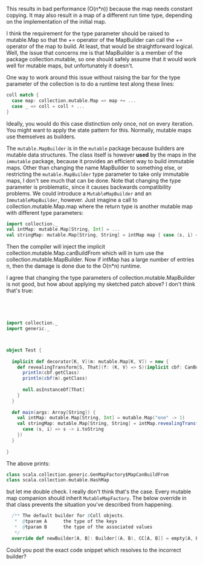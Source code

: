 This results in bad performance (O(n*n)) because the map needs constant copying. It may also result in a map of a different run time type, depending on the implementation of the initial map.

I think the requirement for the type parameter should be raised to mutable.Map so that the += operator of the MapBuilder can call the += operator of the map to build. At least, that would be straightforward logical.
Well, the issue that concerns me is that MapBuilder is a member of the package collection.mutable, so one should safely assume that it would work well for mutable maps, but unfortunately it doesn't.

One way to work around this issue without raising the bar for the type parameter of the collection is to do a runtime test along these lines:

```scala
coll match {
  case map: collection.mutable.Map => map += ...
  case _ => coll = coll + ...
}
```

Ideally, you would do this case distinction only once, not on every iteration. You might want to apply the state pattern for this.
Normally, mutable maps use themselves as builders.

The `mutable.MapBuilder` is in the `mutable` package because builders are mutable data structures.
The class itself is however **used** by the maps in the `immutable` package, because it provides an efficient way to build immutable maps.
Other than changing the name MapBuilder to something else, or restricting the `mutable.MapBuilder` type parameter to take only immutable maps, I don't see much that can be done.
Note that changing the type parameter is problematic, since it causes backwards compatibility problems. We could introduce a `MutableMapBuilder` and an `ImmutableMapBuilder`, however.
Just imagine a call to collection.mutable.Map.map where the return type is another mutable map with different type parameters:

```scala
import collection._
val intMap: mutable.Map[String, Int] = ...
val stringMap: mutable.Map[String, String] = intMap map { case (s, i) => s -> i.toString }
```

Then the compiler will inject the implicit collection.mutable.Map.canBuildFrom which will in turn use the collection.mutable.MapBuilder. Now if intMap has a large number of entries n, then the damage is done due to the O(n*n) runtime.

I agree that changing the type parameters of collection.mutable.MapBuilder is not good, but how about applying my sketched patch above?
I don't think that's true:

```scala




import collection._
import generic._



object Test {
  
  implicit def decorator[K, V](m: mutable.Map[K, V]) = new {
    def revealingTransform[S, That](f: (K, V) => S)(implicit cbf: CanBuildFrom[mutable.Map[K, V], S, That]): That = {
      println(cbf.getClass)
      println(cbf(m).getClass)
      
      null.asInstanceOf[That]
    }
  }
  
  def main(args: Array[String]) {
    val intMap: mutable.Map[String, Int] = mutable.Map("one" -> 1)
    val stringMap: mutable.Map[String, String] = intMap.revealingTransform({
      case (s, i) => s -> i.toString
    })
  }
  
}
```

The above prints:

```scala
class scala.collection.generic.GenMapFactory$MapCanBuildFrom
class scala.collection.mutable.HashMap
```

but let me double check.
I really don't think that's the case. Every mutable map companion should inherit `MutableMapFactory`. The below override in that class prevents the situation you've described from happening.

```scala
  /** The default builder for $Coll objects.
   *  @tparam A      the type of the keys
   *  @tparam B      the type of the associated values
   */
  override def newBuilder[A, B]: Builder[(A, B), CC[A, B]] = empty[A, B]
```

Could you post the exact code snippet which resolves to the incorrect builder?
